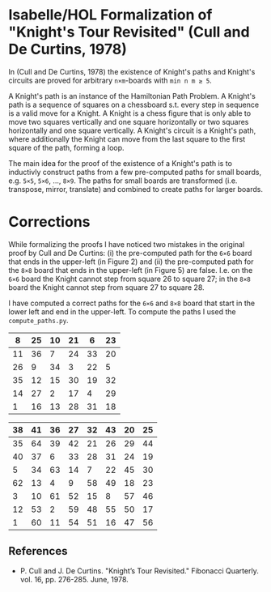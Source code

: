 # Isabelle/HOL Formalization of "Knight's Tour Revisited" (Cull and De Curtins, 1978)

In (Cull and De Curtins, 1978) the existence of Knight's paths and Knight's circuits are proved 
for arbitrary `n×m`-boards with `min n m ≥ 5`.

A Knight's path is an instance of the Hamiltonian Path Problem. A Knight's path is a sequence of 
squares on a chessboard s.t. every step in sequence is a valid move for a Knight. A Knight is a 
chess figure that is only able to move two squares vertically and one square horizontally or two 
squares horizontally and one square vertically.
A Knight's circuit is a Knight's path, where additionally the Knight can move from the last square 
to the first square of the path, forming a loop.

The main idea for the proof of the existence of a Knight's path is to inductivly construct paths 
from a few pre-computed paths for small boards, e.g. `5×5`, `5×6`, ..., `8×9`. The paths for small 
boards are transformed (i.e. transpose, mirror, translate) and combined to create paths for larger 
boards.

# Corrections

While formalizing the proofs I have noticed two mistakes in the original proof by Cull and 
De Curtins: (i) the pre-computed path for the `6×6` board that ends in the upper-left (in Figure 2) 
and (ii) the pre-computed path for the `8×8` board that ends in the upper-left (in Figure 5) are 
false. I.e. on the `6×6` board the Knight cannot step from square 26 to square 27; in the `8×8` 
board the Knight cannot step from square 27 to square 28.

I have computed a correct paths for the `6×6` and `8×8` board that start in the lower left and end
in the upper-left. To compute the paths I used the `compute_paths.py`.

| 8  | 25 | 10 | 21 | 6  | 23 |
|----|----|----|----|----|----|
| 11 | 36 | 7  | 24 | 33 | 20 |
| 26 | 9  | 34 | 3  | 22 | 5  |
| 35 | 12 | 15 | 30 | 19 | 32 |
| 14 | 27 | 2  | 17 | 4  | 29 |
| 1  | 16 | 13 | 28 | 31 | 18 |

| 38 | 41 | 36 | 27 | 32 | 43 | 20 | 25 | 
|----|----|----|----|----|----|----|----| 
| 35 | 64 | 39 | 42 | 21 | 26 | 29 | 44 | 
| 40 | 37 | 6  | 33 | 28 | 31 | 24 | 19 | 
| 5  | 34 | 63 | 14 | 7  | 22 | 45 | 30 | 
| 62 | 13 | 4  | 9  | 58 | 49 | 18 | 23 | 
| 3  | 10 | 61 | 52 | 15 | 8  | 57 | 46 | 
| 12 | 53 | 2  | 59 | 48 | 55 | 50 | 17 | 
| 1  | 60 | 11 | 54 | 51 | 16 | 47 | 56

## References

- P. Cull and J. De Curtins. "Knight’s Tour Revisited." Fibonacci Quarterly. vol. 16, pp. 276-285. June, 1978.
